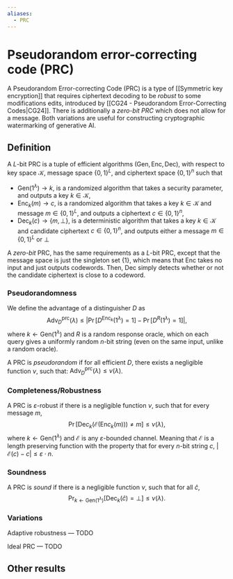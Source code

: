 ```yaml
---
aliases:
  - PRC
---
```

# Pseudorandom error-correcting code (PRC)
A Pseudorandom Error-correcting Code (PRC) is a type of [[Symmetric key encryption]] that requires ciphertext decoding to be *robust* to some modifications edits, introduced by [[CG24 - Pseudorandom Error-Correcting Codes|CG24]]. There is additionally a *zero-bit PRC* which does not allow for a message. Both variations are useful for constructing cryptographic watermarking of generative AI.

## Definition
A $L$-bit PRC is a tuple of efficient algorithms $(\mathsf{Gen}, \mathsf{Enc}, \mathsf{Dec})$, with respect to key space $\mathcal{K}$, message space $\{0,1\}^L$, and ciphertext space $\{0,1\}^n$ such that
- $\mathsf{Gen}(1^{\lambda}) \to k$, is a randomized algorithm that takes a security parameter, and outputs a key $k \in \mathcal{K}$,
- $\mathsf{Enc}_k(m) \to c$, is a randomized algorithm that takes a key $k\in \mathcal{K}$ and message $m\in \{0,1\}^L$, and outputs a ciphertext $c \in \{0,1\}^n$,
- $\mathsf{Dec}_k(c) \to \{m,\bot\}$, is a deterministic algorithm that takes a key $k \in \mathcal{K}$ and candidate ciphertext $c \in \{0,1\}^n$, and outputs either a message $m\in \{0,1\}^L$ or $\bot$

A *zero-bit* PRC, has the same requirements as a $L$-bit PRC, except that the message space is just the singleton set $\{1\}$, which means that $\mathsf{Enc}$ takes no input and just outputs codewords. Then, $\mathsf{Dec}$ simply detects whether or not the candidate ciphertext is close to a codeword.

### Pseudorandomness
We define the advantage of a distinguisher $D$ as $$\text{Adv}^{\text{prc}}_D(\lambda) \le \left|\Pr[D^{\mathsf{Enc}_k}(1^{\lambda}) = 1] - \Pr[D^{R}(1^{\lambda}) = 1]\right|,$$where $k \gets \mathsf{Gen}(1^{\lambda})$ and $R$ is a random response oracle, which on each query gives a uniformly random $n$-bit string (even on the same input, unlike a random oracle).

A PRC is *pseudorandom* if for all efficient $D$, there exists a negligible function $\nu$, such that: $\text{Adv}^{\text{prc}}_D(\lambda)\le \nu(\lambda)$.

### Completeness/Robustness
A PRC is $\varepsilon$-robust if there is a negligible function $\nu$, such that for every message $m$, $$\Pr[\mathsf{De}c_k(\mathcal{E}(\mathsf{En}c_k(m))) \ne m] \le \nu(\lambda),$$where $k \gets \mathsf{Gen}(1^{\lambda})$ and $\mathcal{E}$ is any $\varepsilon$-bounded channel. Meaning that $\mathcal{E}$ is a length preserving function with the property that for every $n$-bit string $c$, $|\mathcal{E}(c) - c| \le \varepsilon \cdot n$.


### Soundness
A PRC is *sound* if there is a negligible function $\nu$, such that for all $\hat{c}$, $$\Pr_{k \gets \mathsf{Gen}({1^{\lambda})}}[\mathsf{Dec}_k(\hat{c}) = \bot] \le \nu(\lambda).$$


### Variations
Adaptive robustness — TODO

Ideal PRC — TODO


## Other results
